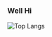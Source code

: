 ### Well Hi

<!--
**vivosalvador/vivosalvador** is a ✨ _special_ ✨ repository because its `README.md` (this file) appears on your GitHub profile.
-->

![Top Langs](https://github-readme-stats.vercel.app/api/top-langs/?username=vivosalvador&theme=tokyonight)
